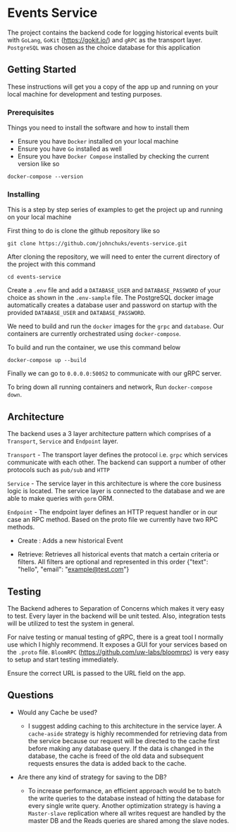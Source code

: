 # Events Service
The project contains the backend code for logging historical events built with `GoLang`, `GoKit` (https://gokit.io/) and `gRPC` as the transport layer. `PostgreSQL` was chosen as the choice database for this application 

## Getting Started

These instructions will get you a copy of the app up and running on your local machine for development and testing purposes.

### Prerequisites

Things you need to install the software and how to install them
- Ensure you have `Docker` installed on your local machine
- Ensure you have `Go` installed as well
- Ensure you have `Docker Compose` installed by checking the current version like so

```
docker-compose --version
```

### Installing

This is a step by step series of examples to get the project up and running on your local machine

First thing to do is clone the github repository like so

```
git clone https://github.com/johnchuks/events-service.git
```

After cloning the repository, we will need to enter the current directory of the project with this command

```
cd events-service
```

Create a `.env` file and add a `DATABASE_USER` and `DATABASE_PASSWORD` of your choice as shown in the `.env-sample` file. The PostgreSQL docker image automatically creates a database user and password on startup with the provided `DATABASE_USER` and `DATABASE_PASSWORD`.

We need to build and run the `docker` images for the `grpc` and `database`. Our containers are currently orchestrated using `docker-compose`.

To build and run the container, we use this command below

```
docker-compose up --build
```

Finally we can go to `0.0.0.0:50052` to communicate with our gRPC server.

To bring down all running containers and network, Run `docker-compose down`.


## Architecture
The backend uses a 3 layer architecture pattern which comprises of a `Transport`, `Service` and `Endpoint` layer.

`Transport` - The transport layer defines the protocol i.e. `grpc` which services communicate with each other. The backend can support a number of other protocols such as `pub/sub` and  `HTTP`

`Service` - The service layer in this architecture is where the core business logic is located. The service layer is connected to the database and we are able to make queries with `gorm` ORM.

`Endpoint` - The endpoint layer defines an HTTP request handler or in our case an RPC method. Based on the proto file we currently have two RPC methods.

- Create : Adds a new historical Event

- Retrieve: Retrieves all historical events that match a certain criteria or filters. All filters are optional and represented in this order {"text": "hello", "email": "example@test.com"}


## Testing

The Backend adheres to Separation of Concerns which makes it very easy to test. Every layer in the backend will be unit tested. Also, integration tests will be utilized to test the system in general.

For naive testing or manual testing of gRPC, there is a great tool I normally use which I highly recommend. It exposes a GUI for your services based on the `.proto` file. `BloomRPC` (https://github.com/uw-labs/bloomrpc) is very easy to setup and start testing immediately. 

Ensure the correct URL is passed to the URL field on the app.


## Questions

- Would any Cache be used? 

    - I suggest adding caching to this architecture in the service layer. A `cache-aside` strategy is highly recommended for retrieving data from the service because our request will be directed to the cache first before making any database query. If the data is changed in the database, the cache is freed of the old data and subsequent requests ensures the data is added back to the cache.


- Are there any kind of strategy for saving to the DB? 
    - To increase performance, an efficient approach would be to batch the write queries to the database instead of hitting the database for every single write query. Another optimization strategy is having a `Master-slave` replication where all writes request are handled by the master DB and the Reads queries are shared among the slave nodes.